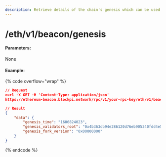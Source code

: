 ```yaml
---
description: Retrieve details of the chain's genesis which can be used to identify chain.
---
```


# /eth/v1/beacon/genesis

#### **Parameters:**

None

#### Example:

{% code overflow="wrap" %}
```json
// Request
curl -X GET -H 'Content-Type: application/json' 
https://ethereum-beacon.blockpi.network/rpc/v1/your-rpc-key/eth/v1/beacon/genesis

// Result
{
    "data": {
        "genesis_time": "1606824023",
        "genesis_validators_root": "0x4b363db94e286120d76eb905340fdd4e54bfe9f06bf33ff6cf5ad27f511bfe95",
        "genesis_fork_version": "0x00000000"
    }
}
```
{% endcode %}
